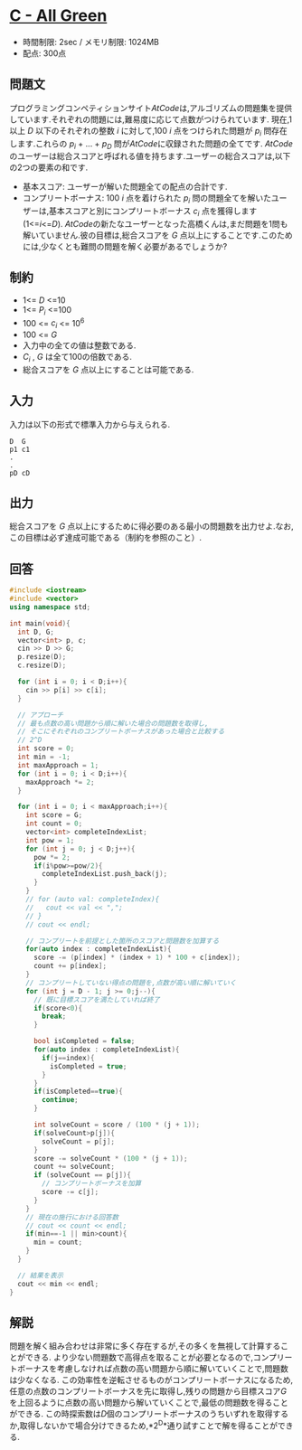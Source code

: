 # [C - All Green](https://abc104.contest.atcoder.jp/tasks/abc104_c)
* 時間制限: 2sec / メモリ制限: 1024MB
* 配点: 300点

## 問題文
プログラミングコンペティションサイト*AtCode*は,アルゴリズムの問題集を提供しています.それぞれの問題には,難易度に応じて点数がつけられています.
現在,1以上 *D* 以下のそれぞれの整数 *i* に対して,100 *i* 点をつけられた問題が *p<sub>i</sub>* 問存在します.これらの *p<sub>i</sub>* + ... + *p<sub>D</sub>* 問が*AtCode*に収録された問題の全てです.
*AtCode*のユーザーは総合スコアと呼ばれる値を持ちます.ユーザーの総合スコアは,以下の2つの要素の和です.
* 基本スコア: ユーザーが解いた問題全ての配点の合計です.
* コンプリートボーナス: 100 *i* 点を着けられた *p<sub>i</sub>* 問の問題全てを解いたユーザーは,基本スコアと別にコンプリートボーナス *c<sub>i</sub>* 点を獲得します (1<=*i*<=*D*).
*AtCode*の新たなユーザーとなった高橋くんは,まだ問題を1問も解いていません.彼の目標は,総合スコアを *G* 点以上にすることです.このためには,少なくとも難問の問題を解く必要があるでしょうか?

## 制約
* 1<= *D* <=10
* 1<= *P<sub>i</sub>* <=100
* 100 <= *c<sub>i</sub>* <= 10<sup>6</sup>
* 100 <= *G*
* 入力中の全ての値は整数である.
* *C<sub>i</sub>* , *G* は全て100の倍数である.
* 総合スコアを *G* 点以上にすることは可能である.

## 入力
入力は以下の形式で標準入力から与えられる.
```
D  G
p1 c1
.
.
pD cD
```

## 出力
総合スコアを *G* 点以上にするために得必要のある最小の問題数を出力せよ.なお,この目標は必ず達成可能である（制約を参照のこと）.

## 回答
```cpp
#include <iostream>
#include <vector>
using namespace std;

int main(void){
  int D, G;
  vector<int> p, c;
  cin >> D >> G;
  p.resize(D);
  c.resize(D);

  for (int i = 0; i < D;i++){
    cin >> p[i] >> c[i];
  }

  // アプローチ
  // 最も点数の高い問題から順に解いた場合の問題数を取得し,
  // そこにそれぞれのコンプリートボーナスがあった場合と比較する
  // 2^D
  int score = 0;
  int min = -1;
  int maxApproach = 1;
  for (int i = 0; i < D;i++){
    maxApproach *= 2;
  }

  for (int i = 0; i < maxApproach;i++){
    int score = G;
    int count = 0;
    vector<int> completeIndexList;
    int pow = 1;
    for (int j = 0; j < D;j++){
      pow *= 2;
      if(i%pow>=pow/2){
        completeIndexList.push_back(j);
      }
    }
    // for (auto val: completeIndex){
    //   cout << val << ",";
    // }
    // cout << endl;

    // コンプリートを前提とした箇所のスコアと問題数を加算する
    for(auto index : completeIndexList){
      score -= (p[index] * (index + 1) * 100 + c[index]);
      count += p[index];
    }
    // コンプリートしていない得点の問題を,点数が高い順に解いていく
    for (int j = D - 1; j >= 0;j--){
      // 既に目標スコアを満たしていれば終了
      if(score<0){
        break;
      }

      bool isCompleted = false;
      for(auto index : completeIndexList){
        if(j==index){
          isCompleted = true;
        }
      }
      if(isCompleted==true){
        continue;
      }

      int solveCount = score / (100 * (j + 1));
      if(solveCount>p[j]){
        solveCount = p[j];
      }
      score -= solveCount * (100 * (j + 1));
      count += solveCount;
      if (solveCount == p[j]){
        // コンプリートボーナスを加算
        score -= c[j];
      }
    }
    // 現在の施行における回答数
    // cout << count << endl;
    if(min==-1 || min>count){
      min = count;
    }
  }

  // 結果を表示
  cout << min << endl;
}
```

## 解説
問題を解く組み合わせは非常に多く存在するが,その多くを無視して計算することができる.
より少ない問題数で高得点を取ることが必要となるので,コンプリートボーナスを考慮しなければ点数の高い問題から順に解いていくことで,問題数は少なくなる.
この効率性を逆転させるものがコンプリートボーナスになるため,任意の点数のコンプリートボーナスを先に取得し,残りの問題から目標スコア*G*を上回るように点数の高い問題から解いていくことで,最低の問題数を得ることができる.
この時探索数は*D*個のコンプリートボーナスのうちいずれを取得するか,取得しないかで場合分けできるため,*2<sup>D</sup>*通り試すことで解を得ることができる.
